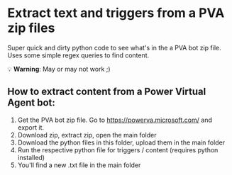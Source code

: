 # Extract text and triggers from a PVA zip files

Super quick and dirty python code to see what's in the a PVA bot zip file. Uses some simple regex queries to find content.

💡 **Warning**: May or may not work ;)

## How to extract content from a Power Virtual Agent bot:

1. Get the PVA bot zip file. Go to https://powerva.microsoft.com/ and export it.
2. Download zip, extract zip, open the main folder
3. Download the python files in this folder, upload them in the main folder
4. Run the respective python file for triggers / content (requires python installed)
5. You'll find a new .txt file in the main folder
